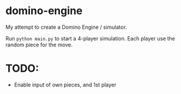 # domino-engine
My attempt to create a Domino Engine / simulator. 

Run `python main.py` to start a 4-player simulation. Each player use the random piece for the move. 

# TODO:
- Enable input of own pieces, and 1st player